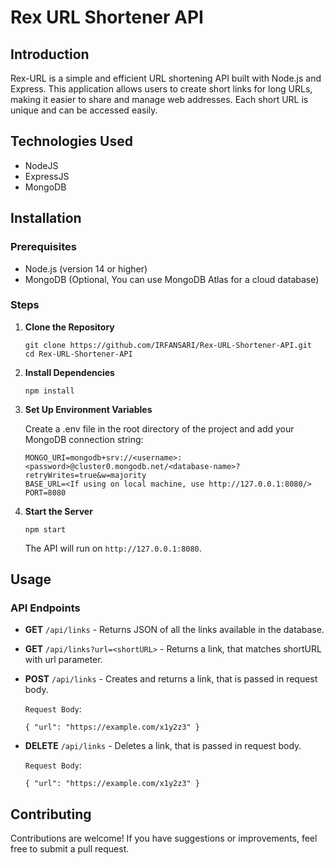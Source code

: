 # Rex URL Shortener API

## Introduction

Rex-URL is a simple and efficient URL shortening API built with Node.js and Express. This application allows users to create short links for long URLs, making it easier to share and manage web addresses. Each short URL is unique and can be accessed easily.

## Technologies Used

- NodeJS
- ExpressJS
- MongoDB

## Installation

### Prerequisites

- Node.js (version 14 or higher)
- MongoDB (Optional, You can use MongoDB Atlas for a cloud database)

### Steps

1. **Clone the Repository**

   ```
   git clone https://github.com/IRFANSARI/Rex-URL-Shortener-API.git
   cd Rex-URL-Shortener-API
   ```

2. **Install Dependencies**
   ```
   npm install
   ```
3. **Set Up Environment Variables**

   Create a .env file in the root directory of the project and add your MongoDB connection string:

   ```
   MONGO_URI=mongodb+srv://<username>:<password>@cluster0.mongodb.net/<database-name>?retryWrites=true&w=majority
   BASE_URL=<If using on local machine, use http://127.0.0.1:8080/>
   PORT=8080
   ```

4. **Start the Server**
   ```
   npm start
   ```
   The API will run on `http://127.0.0.1:8080`.

## Usage

### API Endpoints

- **GET** `/api/links` - Returns JSON of all the links available in the database.
- **GET** `/api/links?url=<shortURL>` - Returns a link, that matches shortURL with url parameter.
- **POST** `/api/links` - Creates and returns a link, that is passed in request body.
  
  `Request Body`:
     ```
     { "url": "https://example.com/x1y2z3" }
     ```
- **DELETE** `/api/links` - Deletes a link, that is passed in request body.
  
  `Request Body`:
     ```
     { "url": "https://example.com/x1y2z3" }
     ```

## Contributing

Contributions are welcome! If you have suggestions or improvements, feel free to submit a pull request.
